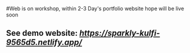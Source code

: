 #Web is on workshop, within 2-3 Day's portfolio website hope will be live soon
## See demo website:  *https://sparkly-kulfi-9565d5.netlify.app/*
